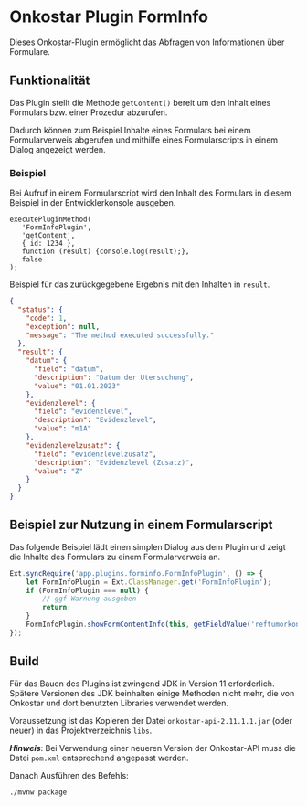 # Onkostar Plugin FormInfo

Dieses Onkostar-Plugin ermöglicht das Abfragen von Informationen über Formulare.

## Funktionalität

Das Plugin stellt die Methode `getContent()` bereit um den Inhalt eines Formulars bzw. einer Prozedur abzurufen.

Dadurch können zum Beispiel Inhalte eines Formulars bei einem Formularverweis abgerufen und mithilfe
eines Formularscripts in einem Dialog angezeigt werden.

### Beispiel

Bei Aufruf in einem Formularscript wird den Inhalt des Formulars in diesem Beispiel in der Entwicklerkonsole ausgeben.

```
executePluginMethod(
   'FormInfoPlugin',
   'getContent',
   { id: 1234 },
   function (result) {console.log(result);},
   false
);
```

Beispiel für das zurückgegebene Ergebnis mit den Inhalten in `result`.

```json
{
  "status": {
    "code": 1,
    "exception": null,
    "message": "The method executed successfully."
  },
  "result": {
    "datum": {
      "field": "datum",
      "description": "Datum der Utersuchung",
      "value": "01.01.2023"
    },
    "evidenzlevel": {
      "field": "evidenzlevel",
      "description": "Evidenzlevel",
      "value": "m1A"
    },
    "evidenzlevelzusatz": {
      "field": "evidenzlevelzusatz",
      "description": "Evidenzlevel (Zusatz)",
      "value": "Z"
    }
  }
}
```

## Beispiel zur Nutzung in einem Formularscript

Das folgende Beispiel lädt einen simplen Dialog aus dem Plugin und zeigt die Inhalte des Formulars zu einem Formularverweis an.

```javascript
Ext.syncRequire('app.plugins.forminfo.FormInfoPlugin', () => {
    let FormInfoPlugin = Ext.ClassManager.get('FormInfoPlugin');
    if (FormInfoPlugin === null) {
        // ggf Warnung ausgeben
        return;
    }
    FormInfoPlugin.showFormContentInfo(this, getFieldValue('reftumorkonferenz').id);
});
```

## Build

Für das Bauen des Plugins ist zwingend JDK in Version 11 erforderlich.
Spätere Versionen des JDK beinhalten einige Methoden nicht mehr, die von Onkostar und dort benutzten Libraries verwendet
werden.

Voraussetzung ist das Kopieren der Datei `onkostar-api-2.11.1.1.jar` (oder neuer) in das Projektverzeichnis `libs`.

**_Hinweis_**: Bei Verwendung einer neueren Version der Onkostar-API muss die Datei `pom.xml` entsprechend angepasst
werden.

Danach Ausführen des Befehls:

```shell
./mvnw package
```
